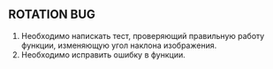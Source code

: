 ## ROTATION BUG

1. Необходимо напискать тест, проверяющий правильную работу функции, изменяющую угол наклона изображения.
2. Необходимо исправить ошибку в функции.